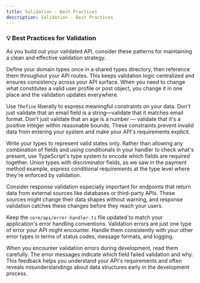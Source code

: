 ```yaml
---
title: Validation - Best Practices
description: Validation - Best Practices
---
```


### 💡 Best Practices for Validation

As you build out your validated API, consider these patterns for maintaining a clean
and effective validation strategy.

Define your domain types once in a shared types directory, then reference them throughout your API routes.
This keeps validation logic centralized and ensures consistency across your API surface.
When you need to change what constitutes a valid user profile or post object,
you change it in one place and the validation updates everywhere.

Use `TRefine` liberally to express meaningful constraints on your data.
Don't just validate that an email field is a string—validate that it matches email format.
Don't just validate that an age is a number — validate that it's a positive integer within reasonable bounds.
These constraints prevent invalid data from entering your system and make your API's requirements explicit.

Write your types to represent valid states only.
Rather than allowing any combination of fields and using conditionals in your handler to check what's present,
use TypeScript's type system to encode which fields are required together.
Union types with discriminator fields, as we saw in the payment method example,
express conditional requirements at the type level where they're enforced by validation.

Consider response validation especially important for endpoints that return data
from external sources like databases or third-party APIs.
These sources might change their data shapes without warning,
and response validation catches these changes before they reach your users.

Keep the `core/api/error-handler.ts` file updated to match your application's error handling conventions.
Validation errors are just one type of error your API might encounter.
Handle them consistently with your other error types in terms of status codes, message formats, and logging.

When you encounter validation errors during development, read them carefully.
The error messages indicate which field failed validation and why.
This feedback helps you understand your API's requirements and often reveals misunderstandings
about data structures early in the development process.

